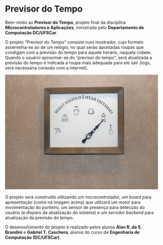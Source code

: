 # Previsor do Tempo

Bem-vindo ao **Previsor do Tempo**, projeto final da disciplina **Microcontroladores e Aplicações**, ministrada pelo **Departamento de Computação DC/UFSCar**.

O projeto “Previsor do Tempo” consiste num mostrador, cujo formato assemelha-se ao de um relógio, no qual serão apontadas roupas que condigam com a previsão do tempo para aquele horário, naquela cidade. Quando o usuário aproximar-se do “previsor do tempo”, será atualizada a previsão do tempo e indicada a roupa mais adequada para ele sair (logo, será necessária conexão com a internet).

![Exemplo de base para a construção do mostrador do Previsor do Tempo.](https://github.com/alanbrandini/Previsor-do-Tempo/blob/master/Imagens/Previsor_do_Tempo_Exemplo.jpg)

O projeto será construído utilizando um microcontrolador, um _board_ para apresentação (como na imagem acima) que utilizará um motor para movimentação do ponteiro, um sensor de presença para detecção do usuário (e disparo da atualização do sistema) e um servidor _backend_ para atualização da previsão do tempo. 

O desenvolvimento do projeto é realizado pelos alunos **Alan R. da S. Brandini** e **Gabriel T. Caschera**, alunos do curso de **Engenharia de Computação (DC/UFSCar)**.
